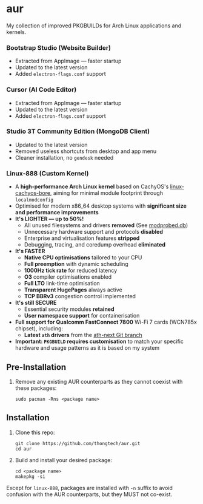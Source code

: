 # aur

My collection of improved PKGBUILDs for Arch Linux applications and kernels.

### Bootstrap Studio (Website Builder)

- Extracted from AppImage — faster startup
- Updated to the latest version
- Added `electron-flags.conf` support

### Cursor (AI Code Editor)

- Extracted from AppImage — faster startup
- Updated to the latest version
- Added `electron-flags.conf` support

### Studio 3T Community Edition (MongoDB Client)

- Updated to the latest version
- Removed useless shortcuts from desktop and app menu
- Cleaner installation, no `gendesk` needed

### Linux-888 (Custom Kernel)

- A **high-performance Arch Linux kernel** based on CachyOS's [linux-cachyos-bore](https://github.com/CachyOS/linux-cachyos/tree/master/linux-cachyos-bore), aiming for minimal module footprint through `localmodconfig`
- Optimised for modern x86_64 desktop systems with **significant size and performance improvements**
- **It's LIGHTER — up to 50%!**
  - All unused filesystems and drivers **removed** (See [modprobed.db](https://wiki.archlinux.org/title/Modprobed-db))
  - Unnecessary hardware support and protocols **disabled**
  - Enterprise and virtualisation features **stripped**
  - Debugging, tracing, and coredump overhead **eliminated**
- **It's FASTER**
  - **Native CPU optimisations** tailored to your CPU
  - **Full preemption** with dynamic scheduling
  - **1000Hz tick rate** for reduced latency
  - **O3** compiler optimisations enabled
  - **Full LTO** link-time optimisation
  - **Transparent HugePages** always active
  - **TCP BBRv3** congestion control implemented
- **It's still SECURE**
  - Essential security modules **retained**
  - **User namespace support** for containerisation
- **Full support for Qualcomm FastConnect 7800** Wi-Fi 7 cards (WCN785x chipset), including:
  - **Latest `ath` drivers** from the [ath-next Git branch](https://web.git.kernel.org/pub/scm/linux/kernel/git/ath/ath.git/log/?h=ath-next)
- **Important: `PKGBUILD` requires customisation** to match your specific hardware and usage patterns as it is based on my system

## Pre-Installation

1. Remove any existing AUR counterparts as they cannot coexist with these packages:

   ```
   sudo pacman -Rns <package name>
   ```

## Installation

1. Clone this repo:

   ```
   git clone https://github.com/thongtech/aur.git
   cd aur
   ```

2. Build and install your desired package:

   ```
   cd <package name>
   makepkg -si
   ```

Except for `linux-888`, packages are installed with `-n` suffix to avoid confusion with the AUR counterparts, but they MUST not co-exist.
